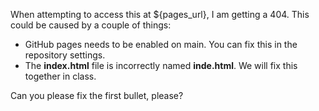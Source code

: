 When attempting to access this at ${pages_url}, I am getting a 404. This could be caused by a couple of things:

- GitHub pages needs to be enabled on main. You can fix this in the repository settings.
- The **index.html** file is incorrectly named **inde.html**. We will fix this together in class.

Can you please fix the first bullet, please?
